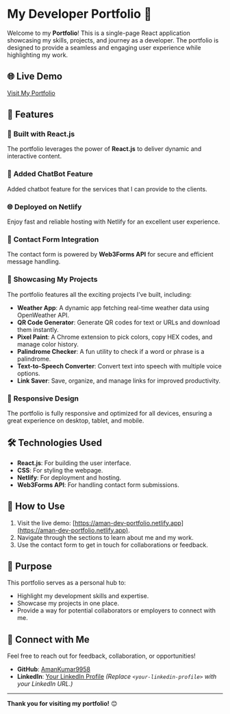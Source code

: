 # My Developer Portfolio 🌟  

Welcome to my **Portfolio**! This is a single-page React application showcasing my skills, projects, and journey as a developer. The portfolio is designed to provide a seamless and engaging user experience while highlighting my work.

## 🌐 Live Demo  
[Visit My Portfolio](https://aman-dev-portfolio.netlify.app)  

## 🚀 Features  

### 🔧 **Built with React.js**  
The portfolio leverages the power of **React.js** to deliver dynamic and interactive content.

### 🔧 **Added ChatBot Feature**  
Added chatbot feature for the services that I can provide to the clients.

### 🌐 **Deployed on Netlify**  
Enjoy fast and reliable hosting with Netlify for an excellent user experience.  

### 📩 **Contact Form Integration**  
The contact form is powered by **Web3Forms API** for secure and efficient message handling.  

### 📂 **Showcasing My Projects**  
The portfolio features all the exciting projects I’ve built, including:  
- **Weather App**: A dynamic app fetching real-time weather data using OpenWeather API.  
- **QR Code Generator**: Generate QR codes for text or URLs and download them instantly.  
- **Pixel Paint**: A Chrome extension to pick colors, copy HEX codes, and manage color history.  
- **Palindrome Checker**: A fun utility to check if a word or phrase is a palindrome.  
- **Text-to-Speech Converter**: Convert text into speech with multiple voice options.  
- **Link Saver**: Save, organize, and manage links for improved productivity.  

### 🎨 **Responsive Design**  
The portfolio is fully responsive and optimized for all devices, ensuring a great experience on desktop, tablet, and mobile.  

## 🛠️ Technologies Used  
- **React.js**: For building the user interface.  
- **CSS**: For styling the webpage.  
- **Netlify**: For deployment and hosting.  
- **Web3Forms API**: For handling contact form submissions.  

## 📝 How to Use  
1. Visit the live demo: [https://aman-dev-portfolio.netlify.app](https://aman-dev-portfolio.netlify.app).  
2. Navigate through the sections to learn about me and my work.  
3. Use the contact form to get in touch for collaborations or feedback.  

## 🎯 Purpose  
This portfolio serves as a personal hub to:  
- Highlight my development skills and expertise.  
- Showcase my projects in one place.  
- Provide a way for potential collaborators or employers to connect with me.  

## 🤝 Connect with Me  
Feel free to reach out for feedback, collaboration, or opportunities!  
- **GitHub**: [AmanKumar9958](https://github.com/AmanKumar9958)  
- **LinkedIn**: [Your LinkedIn Profile](<your-linkedin-profile>) *(Replace `<your-linkedin-profile>` with your LinkedIn URL.)*  

---

**Thank you for visiting my portfolio!** 😊  
